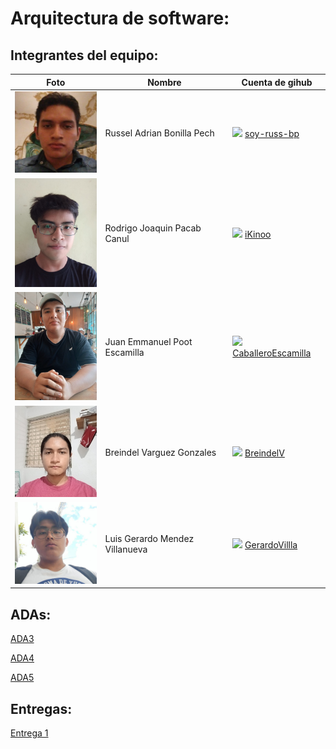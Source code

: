 # Arquitectura de software:

## Integrantes del equipo:


|Foto                   | Nombre                          |Cuenta de gihub|
|-----------------------|---------------------------------|------------|
| <img src="./assets/bonilla-russel.jpg" width="150px"> | Russel Adrian Bonilla Pech | <img src="https://cdn-icons-png.flaticon.com/512/25/25231.png" width="30px"> [soy-russ-bp](https://github.com/soy-russ-bp)|
| <img src="./assets/pacab-rodrigo.jpg" width="150px">  | Rodrigo Joaquin Pacab Canul     | <img src="https://cdn-icons-png.flaticon.com/512/25/25231.png" width="30px"> [iKinoo](https://github.com/iKinoo)|
| <img src="./assets/poot-juan.jpg" width="150px">       | Juan Emmanuel Poot Escamilla    | <img src="https://cdn-icons-png.flaticon.com/512/25/25231.png" width="30px"> [CaballeroEscamilla](https://github.com/CaballeroEscamilla)|
| <img src="./assets/varguez-breindel.jpg" width="150px">| Breindel Varguez Gonzales       | <img src="https://cdn-icons-png.flaticon.com/512/25/25231.png" width="30px"> [BreindelV](https://github.com/BreindelV)|
| <img src="./assets/mendez-gerardo.jpg" width="150px">  | Luis Gerardo Mendez Villanueva  | <img src="https://cdn-icons-png.flaticon.com/512/25/25231.png" width="30px"> [GerardoVillla](https://github.com/GerardoVillla)|

## ADAs:

[ADA3](./tareas/ADA3/)

[ADA4](./tareas/ADA4/)

[ADA5](./tareas/ADA5/)

## Entregas:

[Entrega 1](./entrega1)
